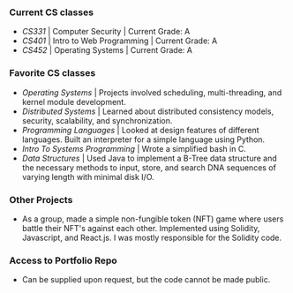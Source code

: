 
### Current CS classes

- *CS331* | Computer Security | Current Grade: A
- *CS401* | Intro to Web Programming | Current Grade: A
- *CS452* | Operating Systems | Current Grade: A


### Favorite CS classes

- *Operating Systems* | Projects involved scheduling, multi-threading, and kernel module development.
- *Distributed Systems* | Learned about distributed consistency models, security, scalability, and synchronization.
- *Programming Languages* | Looked at design features of different languages. Built an interpreter for a simple language using Python.
- *Intro To Systems Programming* | Wrote a simplified bash in C.
- *Data Structures* | Used Java to implement a B-Tree data structure and the necessary methods to input, store, and search DNA sequences of varying length with minimal disk I/O.

### Other Projects

- As a group, made a simple non-fungible token (NFT) game where users battle their NFT's against each other. Implemented using Solidity, Javascript, and React.js. I was mostly responsible for the Solidity code.

### Access to Portfolio Repo

- Can be supplied upon request, but the code cannot be made public.
